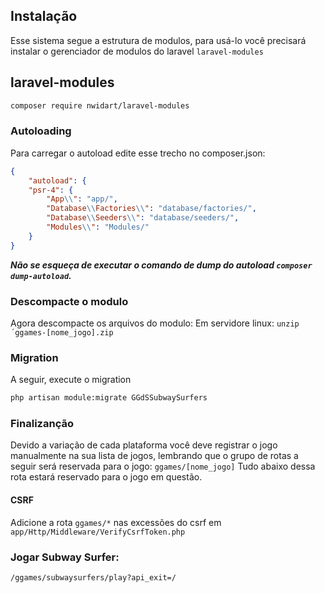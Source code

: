 ## Instalação
Esse sistema segue a estrutura de modulos, para usá-lo você precisará instalar o gerenciador de modulos do laravel ``laravel-modules``

## laravel-modules
``` bash
composer require nwidart/laravel-modules
``` 

### Autoloading

Para carregar o autoload edite esse trecho no composer.json:

``` json
{
	"autoload": {
	"psr-4": {
		"App\\": "app/",
		"Database\\Factories\\": "database/factories/",
		"Database\\Seeders\\": "database/seeders/",
		"Modules\\": "Modules/"
	}
}
```

***Não se esqueça de executar o comando de dump do autoload `composer dump-autoload`.***

### Descompacte o modulo
Agora descompacte os arquivos do modulo:
Em servidore linux:  `unzip ´ggames-[nome_jogo].zip`

### Migration
A seguir, execute o migration
``` bash
php artisan module:migrate GGdSSubwaySurfers

```

### Finalizanção
Devido a variação de cada plataforma você deve registrar o jogo manualmente na sua lista de jogos, lembrando que o grupo de rotas a seguir será reservada para o jogo:
``
ggames/[nome_jogo]
``
Tudo abaixo dessa rota estará reservado para o jogo em questão.
#### CSRF
Adicione a rota `ggames/*` nas excessões do csrf em `app/Http/Middleware/VerifyCsrfToken.php`

### Jogar Subway Surfer:
``/ggames/subwaysurfers/play?api_exit=/``
